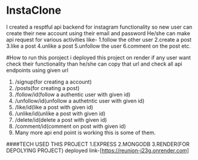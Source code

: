 ﻿# InstaClone
 I created a resptful api backend for instagram functionality so new user can create their new account using their email and password
 He/she can make api request for various activities like-
 1.follow the other user
 2.create a post
 3.like a post
 4.unlike a post
 5.unfollow the user 
 6.comment on the post etc.
 
 
 #How to run this poroject
 i deployed this project on render if any user want check their functionality than he/she can copy that url and check all api endpoints using 
 given url
 1.   /signup(for creating a  account)
 2.   /posts(for creating a post)
 3.   /follow/id(follow a authentic user with given id)
 4.   /unfollow/id(unfollow a authetntic user with given id)
 5.   /like/id(like a post with given id)
 6.   /unlike/id(unlike a post with given id)
 7.   /delete/id(delete a post with given id)
 8.   /comment/id(comment on post with given id)
 9.   Many more api end point is working this is some of them.
 
 
 
 
 
 ####TECH USED THIS PROJECT
 1.EXPRESS
 2.MONGODB
 3.RENDER(FOR DEPOLYING PROJECT)
deployed link-[https://reunion-j23g.onrender.com]
   
